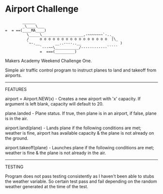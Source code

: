 Airport Challenge
=================

```
        ______
        _\____\___
=  = ==(____MA____)
          \_____\___________________,-~~~~~~~`-.._
          /     o o o o o o o o o o o o o o o o  |\_
          `~-.__       __..----..__                  )
                `---~~\___________/------------`````
                =  ===(_________)

```

Makers Academy Weekend Challenge One.

Simple air traffic control program to instruct planes to land and takeoff from
airports.

--------------------------------------------------------------------------------
FEATURES

airport = Airport.NEW(x) -
Creates a new airport with 'x' capacity. If argument is left blank, capacity will
default to 20.

plane.landed -
Plane status. If true, then plane is in an airport, if false,
    plane is in the air.

airport.land(plane) -
Lands plane if the following conditions are met; weather
    is fine, airport has available capacity & the plane is not already on the
    ground.

airport.takeoff(plane) -
Launches plane if the following conditions are met; weather is fine & the plane
    is not already in the air.

--------------------------------------------------------------------------------
TESTING

Program does not pass testing consistently as I haven't been able to stubs the
weather variable. So certain test pass and fail depending on the random weather
generated at the time of the test.
